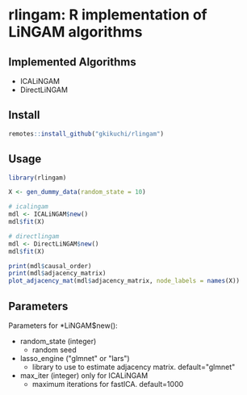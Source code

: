 # rlingam: R implementation of LiNGAM algorithms

## Implemented Algorithms
- ICALiNGAM
- DirectLiNGAM

## Install
```r
remotes::install_github("gkikuchi/rlingam")
```

## Usage
```r
library(rlingam)

X <- gen_dummy_data(random_state = 10)

# icalingam
mdl <- ICALiNGAM$new()
mdl$fit(X)

# directlingam
mdl <- DirectLiNGAM$new()
mdl$fit(X)

print(mdl$causal_order)
print(mdl$adjacency_matrix)
plot_adjacency_mat(mdl$adjacency_matrix, node_labels = names(X))
```

## Parameters

Parameters for *LiNGAM$new():
- random_state (integer)
  - random seed
- lasso_engine ("glmnet" or "lars")
  - library to use to estimate adjacency matrix. default="glmnet"
- max_iter (integer) only for ICALiNGAM
  - maximum iterations for fastICA. default=1000